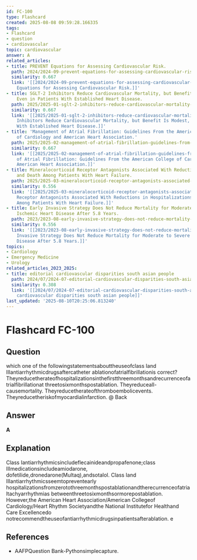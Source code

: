 ```yaml
---
id: FC-100
type: Flashcard
created: 2025-08-08 09:59:28.166335
tags:
- Flashcard
- question
- cardiovascular
topic: cardiovascular
answer: A
related_articles:
- title: PREVENT Equations for Assessing Cardiovascular Risk.
  path: 2024/2024-09-prevent-equations-for-assessing-cardiovascular-risk.md
  similarity: 0.667
  link: '[[2024/2024-09-prevent-equations-for-assessing-cardiovascular-risk|PREVENT
    Equations for Assessing Cardiovascular Risk.]]'
- title: SGLT-2 Inhibitors Reduce Cardiovascular Mortality, but Benefit Is Modest,
    Even in Patients With Established Heart Disease.
  path: 2025/2025-01-sglt-2-inhibitors-reduce-cardiovascular-mortality-but-benefi.md
  similarity: 0.667
  link: '[[2025/2025-01-sglt-2-inhibitors-reduce-cardiovascular-mortality-but-benefi|SGLT-2
    Inhibitors Reduce Cardiovascular Mortality, but Benefit Is Modest, Even in Patients
    With Established Heart Disease.]]'
- title: 'Management of Atrial Fibrillation: Guidelines From the American College
    of Cardiology and American Heart Association.'
  path: 2025/2025-02-management-of-atrial-fibrillation-guidelines-from-the-americ.md
  similarity: 0.667
  link: '[[2025/2025-02-management-of-atrial-fibrillation-guidelines-from-the-americ|Management
    of Atrial Fibrillation: Guidelines From the American College of Cardiology and
    American Heart Association.]]'
- title: Mineralocorticoid Receptor Antagonists Associated With Reductions in Hospitalizations
    and Death Among Patients With Heart Failure.
  path: 2025/2025-03-mineralocorticoid-receptor-antagonists-associated-with-reduc.md
  similarity: 0.556
  link: '[[2025/2025-03-mineralocorticoid-receptor-antagonists-associated-with-reduc|Mineralocorticoid
    Receptor Antagonists Associated With Reductions in Hospitalizations and Death
    Among Patients With Heart Failure.]]'
- title: Early Invasive Strategy Does Not Reduce Mortality for Moderate to Severe
    Ischemic Heart Disease After 5.8 Years.
  path: 2023/2023-08-early-invasive-strategy-does-not-reduce-mortality-for-modera.md
  similarity: 0.556
  link: '[[2023/2023-08-early-invasive-strategy-does-not-reduce-mortality-for-modera|Early
    Invasive Strategy Does Not Reduce Mortality for Moderate to Severe Ischemic Heart
    Disease After 5.8 Years.]]'
topics:
- Cardiology
- Emergency Medicine
- Urology
related_articles_2023_2025:
- title: editorial cardiovascular disparities south asian people
  path: 2024/07/2024-07-editorial-cardiovascular-disparities-south-asian-people.md
  similarity: 0.308
  link: '[[2024/07/2024-07-editorial-cardiovascular-disparities-south-asian-people|editorial
    cardiovascular disparities south asian people]]'
last_updated: '2025-08-10T20:25:06.813240'
---
```


# Flashcard FC-100

## Question

which one of the followingstatementsabouttheuseofclass Iand IIIantiarrhythmicdrugsaftercatheter ablationofatrialfibrillationis correct? Theyreducetherateofhospitalizationsinthefirstthreemonthsandrecurrenceofatrialfibrillationat threetosixmonthspostablation. Theyreduceall-causemortality. Theyreducetherateofthromboembolicevents. Theyreducetheriskofmyocardialinfarction. @ Back

## Answer

**A**

## Explanation

Class Iantiarrhythmicsincludeflecainideandpropafenone;class IIImedicationsincludeamiodarone, dofetilide,dronedarone(Multaq),andsotalol. Class Iand IIIantiarrhythmicsseemtopreventearly hospitalizationsfromzerotothreemonthspostablationandtherecurrenceofatrialtachyarrhythmias betweenthreetosixmonthsormorepostablation. However,the American Heart Association/American Collegeof Cardiology/Heart Rhythm Societyandthe National Institutefor Healthand Care Excellencedo notrecommendtheuseofantiarrhythmicdrugsinpatientsafterablation. e

## References

- AAFPQuestion Bank-Pythonsimplecapture.

